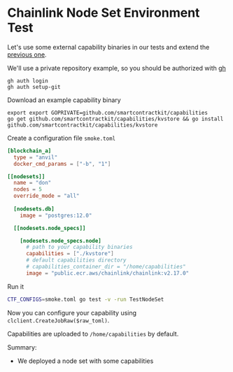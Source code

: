 # Chainlink Node Set Environment Test

Let's use some external capability binaries in our tests and extend the [previous one](nodeset_environment.md).

We'll use a private repository example, so you should be authorized with [gh]()
```
gh auth login
gh auth setup-git
```

Download an example capability binary
```
export export GOPRIVATE=github.com/smartcontractkit/capabilities
go get github.com/smartcontractkit/capabilities/kvstore && go install github.com/smartcontractkit/capabilities/kvstore 
```

Create a configuration file `smoke.toml`
```toml
[blockchain_a]
  type = "anvil"
  docker_cmd_params = ["-b", "1"]

[[nodesets]]
  name = "don"
  nodes = 5
  override_mode = "all"
  
  [nodesets.db]
    image = "postgres:12.0"

  [[nodesets.node_specs]]

    [nodesets.node_specs.node]
      # path to your capability binaries
      capabilities = ["./kvstore"]
      # default capabilities directory
      # capabilities_container_dir = "/home/capabilities"
      image = "public.ecr.aws/chainlink/chainlink:v2.17.0"
```

Run it
```bash
CTF_CONFIGS=smoke.toml go test -v -run TestNodeSet
```

Now you can configure your capability using `clclient.CreateJobRaw($raw_toml)`.

Capabilities are uploaded to `/home/capabilities` by default.

Summary:
- We deployed a node set with some capabilities


